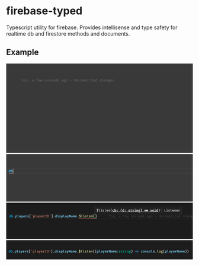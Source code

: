 # firebase-typed
Typescript utility for firebase. Provides intellisense and type safety for realtime db and firestore methods and documents.


## Example
![Typed Firebase Doc](https://github.com/th-m/firebase-typed/blob/master/assets/typed_doc.gif)
![Tab-able](https://github.com/th-m/firebase-typed/blob/master/assets/tabable_path.gif)
![type inference](https://github.com/th-m/firebase-typed/blob/master/assets/error_path.png)
![type inference](https://github.com/th-m/firebase-typed/blob/master/assets/happy_path.png)